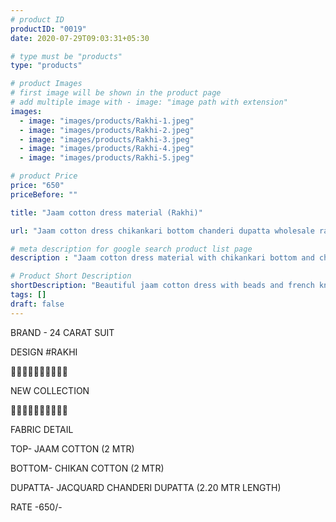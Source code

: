```yaml
---
# product ID
productID: "0019"
date: 2020-07-29T09:03:31+05:30

# type must be "products"
type: "products"

# product Images
# first image will be shown in the product page
# add multiple image with - image: "image path with extension"
images:
  - image: "images/products/Rakhi-1.jpeg"
  - image: "images/products/Rakhi-2.jpeg"
  - image: "images/products/Rakhi-3.jpeg"
  - image: "images/products/Rakhi-4.jpeg"
  - image: "images/products/Rakhi-5.jpeg"

# product Price
price: "650"
priceBefore: ""

title: "Jaam cotton dress material (Rakhi)"

url: "Jaam cotton dress chikankari bottom chanderi dupatta wholesale rakhi"

# meta description for google search product list page
description : "Jaam cotton dress material with chikankari bottom and chanderi dupatta"

# Product Short Description
shortDescription: "Beautiful jaam cotton dress with beads and french knot handwork, cotton chikenkari bottom and chanderi zari border dupatta."
tags: []
draft: false
---
```

BRAND - 24 CARAT SUIT

DESIGN #RAKHI

💐💐💐💐💐💐💐💐💐💐

NEW COLLECTION

🌷🌷🌷🌷🌷🌷🌷🌷🌷🌷

FABRIC DETAIL

TOP- JAAM COTTON (2 MTR)

BOTTOM- CHIKAN COTTON (2 MTR)

DUPATTA- JACQUARD CHANDERI DUPATTA (2.20 MTR LENGTH)

RATE -650/-
